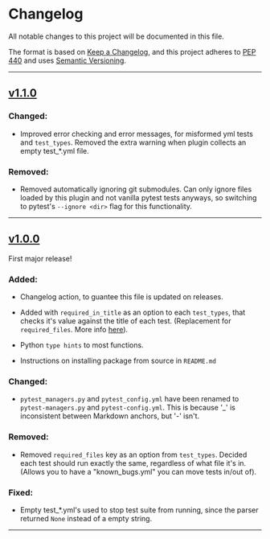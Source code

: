 # Changelog

All notable changes to this project will be documented in this file.

The format is based on [Keep a Changelog](https://keepachangelog.com/en/1.0.0/),
and this project adheres to [PEP 440](https://www.python.org/dev/peps/pep-0440/) 
and uses [Semantic Versioning](https://semver.org/spec/v2.0.0.html).


<!--
## Example template!!

## [version](https://github.com/asfadmin/Discovery-PytestAutomation/compare/vOLD...vNEW)

### Added:
-

### Changed:
-

### Fixed:
- 

### Removed:
-

-->

------

## [v1.1.0](https://github.com/asfadmin/Discovery-PytestAutomation/compare/v1.0.0...v1.1.0)

### Changed:
- Improved error checking and error messages, for misformed yml tests and `test_types`. Removed the extra warning when plugin collects an empty test_*.yml file.

### Removed:
- Removed automatically ignoring git submodules. Can only ignore files loaded by this plugin and not vanilla pytest tests anyways, so switching to pytest's `--ignore <dir>` flag for this functionality.

------

## [v1.0.0](https://github.com/asfadmin/Discovery-PytestAutomation/compare/v0.0.1...v1.0.0)

First major release!

### Added:
- Changelog action, to guantee this file is updated on releases.

- Added with `required_in_title` as an option to each `test_types`, that checks it's value against the title of each test. (Replacement for `required_files`. More info [here](https://github.com/asfadmin/Discovery-PytestAutomation/tree/stable#pytest-configyml-example)).

- Python `type hints` to most functions.

- Instructions on installing package from source in `README.md`

### Changed:
- `pytest_managers.py` and `pytest_config.yml` have been renamed to `pytest-managers.py` and `pytest-config.yml`. This is because '_' is inconsistent between Markdown anchors, but '-' isn't.

### Removed:
- Removed `required_files` key as an option from `test_types`. Decided each test should run exactly the same, regardless of what file it's in. (Allows you to have a "known_bugs.yml" you can move tests in/out of).

### Fixed:
- Empty test_*.yml's used to stop test suite from running, since the parser returned `None` instead of a empty string.

------
